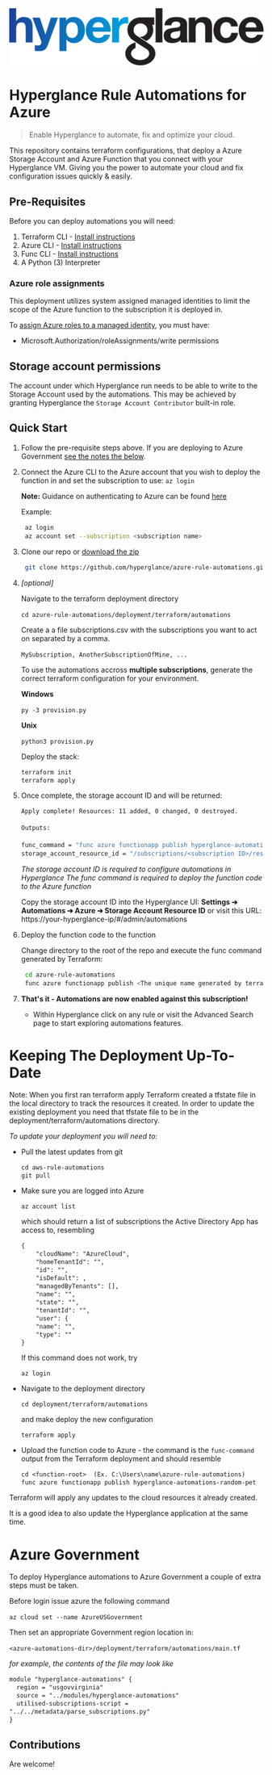 <img src="https://github.com/hyperglance/azure-rule-automations/blob/master/files/b5dfbb6c-75c8-493b-8c5d-d68b3272cf0f.png" alt="Hyperglance Logo" />

# Hyperglance Rule Automations for Azure

> Enable Hyperglance to automate, fix and optimize your cloud.

This repository contains terraform configurations, that deploy a Azure Storage Account and Azure Function that you connect with your Hyperglance VM. Giving you the power to automate your cloud and fix configuration issues quickly & easily.

## Pre-Requisites

Before you can deploy automations you will need:
1. Terraform CLI - [Install instructions](https://learn.hashicorp.com/tutorials/terraform/install-cli)
2. Azure CLI - [Install instructions](https://docs.microsoft.com/en-us/cli/azure/install-azure-cli)
3. Func CLI - [Install instructions](https://docs.microsoft.com/en-us/azure/azure-functions/functions-run-local)
4. A Python (3) Interpreter

### Azure role assignments

This deployment utilizes system assigned managed identities to limit the scope of the Azure function to the subscription it is deployed in. 

To [assign Azure roles to a managed identity](https://docs.microsoft.com/en-us/azure/role-based-access-control/role-assignments-portal-managed-identity), you must have:

* Microsoft.Authorization/roleAssignments/write permissions

## Storage account permissions

The account under which Hyperglance run needs to be able to write to the Storage Account used by the automations. This may be achieved by granting Hyperglance the ```Storage Account Contributor``` built-in role.

## Quick Start

1. Follow the pre-requisite steps above. If you are deploying to Azure Government [see the notes the below](#azure-government).

2. Connect the Azure CLI to the Azure account that you wish to deploy the function in and set the subscription to use: `az login`

	__Note:__ Guidance on authenticating to Azure can be found [here](https://docs.microsoft.com/en-us/cli/azure/authenticate-azure-cli)
	
	Example:
	```bash
	 az login
	 az account set --subscription <subscription name>
	```

3. Clone our repo or  [download the zip](https://github.com/hyperglance/azure-rule-automations/archive/refs/heads/master.zip)
	```bash
	 git clone https://github.com/hyperglance/azure-rule-automations.git
	```

4. _[optional]_

	Navigate to the terraform deployment directory
	
	`cd azure-rule-automations/deployment/terraform/automations`
    

	 Create a a file subscriptions.csv with the subscriptions you want to act on separated by a comma.

	
	`MySubscription, AnotherSubscriptionOfMine, ...`
	

  	To use the automations accross __multiple subscriptions__, generate the correct terraform configuration for your environment. 
 
 	__Windows__
	
	`py -3 provision.py`
	

	__Unix__	
	
	`python3 provision.py`

	Deploy the stack:
	```
	terraform init
	terraform apply
	 ```
	

6. Once complete, the storage account ID and  will be returned:
	```bash
	Apply complete! Resources: 11 added, 0 changed, 0 destroyed.

	Outputs:

    func_command = "func azure functionapp publish hyperglance-automations-legible-buffalo"
    storage_account_resource_id = "/subscriptions/<subscription ID>/resourceGroups/hyperglance-automations-legible-buffalo/providers/Microsoft.Storage/storageAccounts/rii5it09y343"
	```
 
   *The storage account ID is required to configure automations in Hyperglance*
   *The func command is required to deploy the function code to the Azure function*
	
	Copy the storage account ID into the Hyperglance UI:  __Settings ➔ Automations ➔ Azure ➔ Storage Account Resource ID__
	or visit this URL: https://your-hyperglance-ip/#/admin/automations

7. Deploy the function code to the function

    Change directory to the root of the repo and execute the func command generated by Terraform:

	```bash
     cd azure-rule-automations
	 func azure functionapp publish <The unique name generated by terraform>
	```

8. __That's it - Automations are now enabled against this subscription!__
	* Within Hyperglance click on any rule or visit the Advanced Search page to start exploring automations features.

# Keeping The Deployment Up-To-Date

Note: When you first ran terraform apply Terraform created a tfstate file in the local directory to track the resources it created. In order to update the existing deployment you need that tfstate file to be in the deployment/terraform/automations directory.

_To update your deployment you will need to:_

 * Pull the latest updates from git 
	```
    cd aws-rule-automations
    git pull
	```

* Make sure you are logged into Azure 
	```
	az account list
	```
	which should return a list of subscriptions the Active Directory App has access to, resembling

	```
	{
    	"cloudName": "AzureCloud",
    	"homeTenantId": "",
    	"id": "",
    	"isDefault": ,
    	"managedByTenants": [],
    	"name": "",
    	"state": "",
    	"tenantId": "",
    	"user": {
      	"name": "",
      	"type": ""
    }
	```

	If this command does not work, try
	```
	az login
	```

* Navigate to the deployment directory
    ```
	cd deployment/terraform/automations
	```
	and make deploy the new configuration
	```
    terraform apply
	```

* Upload the function code to Azure - the command is the `func-command` output from the Terraform deployment and should resemble
	```
	cd <function-root>  (Ex. C:\Users\name\azure-rule-automations)
	func azure functionapp publish hyperglance-automations-random-pet
	```
Terraform will apply any updates to the cloud resources it already created.

It is a good idea to also update the Hyperglance application at the same time.

# Azure Government

To deploy Hyperglance automations to Azure Government a couple of extra steps must be taken.

Before login issue azure the following command 

```az cloud set --name AzureUSGovernment```

Then set an appropriate Government region location in:

`<azure-automations-dir>/deployment/terraform/automations/main.tf`

_for example, the contents of the file may look like_

```
module "hyperglance-automations" {
  region = "usgovvirginia"
  source = "../modules/hyperglance-automations"
  utilised-subscriptions-script = "../../metadata/parse_subscriptions.py"
}
```

## Contributions
Are welcome!
